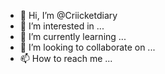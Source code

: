 - 👋 Hi, I’m @Criicketdiary
- 👀 I’m interested in ...
- 🌱 I’m currently learning ...
- 💞️ I’m looking to collaborate on ...
- 📫 How to reach me ...

<!---
Cricketdiary/Cricketdiary is a ✨ special ✨ repository because its `README.md` (this file) appears on your GitHub profile.
You can click the Preview link to take a look at your changes.
--->
